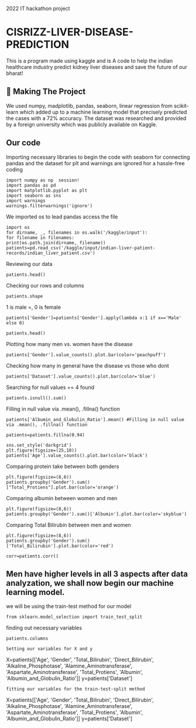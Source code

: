 2022 IT hackathon project 


# CISRIZZ-LIVER-DISEASE-PREDICTION
This is a program made using kaggle and is A code to help the indian healthcare industry predict kidney liver diseases and save the future of our bharat!




## 🔎 Making The Project

We used numpy, madplotlib, pandas, seaborn, linear regression from scikit-learn which added up to a machine learning model that precisely predicted the cases with a 72% accuracy. The dataset was researched and provided by a foreign university which was publicly available on Kaggle.


## Our code
 Importing necessary libraries to begin the code with seaborn for connecting pandas and the dataset for plt and warnings are ignored hor a hassle-free coding 
```
import numpy as np  session!
import pandas as pd
import matplotlib.pyplot as plt
import seaborn as sns
import warnings
warnings.filterwarnings('ignore')
``` 
 We imported os to lead pandas access the file
```
import os
for dirname, _, filenames in os.walk('/kaggle/input'):
for filename in filenames:
print(os.path.join(dirname, filename))
patients=pd.read_csv('/kaggle/input/indian-liver-patient-records/indian_liver_patient.csv')
```
Reviewing our data
```
patients.head()
```
Checking our rows and columns
```
patients.shape
```
1 is male =, 0 is female
```
patients['Gender']=patients['Gender'].apply(lambda x:1 if x=='Male' else 0)
```
```
patients.head()
```
Plotting how many men vs. women have the disease
```
patients['Gender'].value_counts().plot.bar(color='peachpuff')
```
Checking how many in general have the disease vs those who dont
```
patients['Dataset'].value_counts().plot.bar(color='blue')
```
Searching for null values == 4 found
```
patients.isnull().sum()
```
Filling in null value via .mean(), .fillna() function
```
patients['Albumin_and_Globulin_Ratio'].mean() #Filling in null value via .mean(), .fillna() function
```
```
patients=patients.fillna(0.94)
```
```
sns.set_style('darkgrid')
plt.figure(figsize=(25,10))
patients['Age'].value_counts().plot.bar(color='black')
```
Comparing protein take between both genders
```
plt.figure(figsize=(8,6)) 
patients.groupby('Gender').sum()["Total_Protiens"].plot.bar(color='orange')
```
Comparing albumin between women and men
```
plt.figure(figsize=(8,6))  
patients.groupby('Gender').sum()['Albumin'].plot.bar(color='skyblue')
```
Comparing Total Bilirubin between men and women
```
plt.figure(figsize=(8,6))
patients.groupby('Gender').sum()['Total_Bilirubin'].plot.bar(color='red')
```
```
corr=patients.corr() 
```
## Men have higher levels in all 3 aspects after data analyzation, we shall now begin our machine learning model.

we will be using the train-test method for our model
```
from sklearn.model_selection import train_test_split
```
finding out necessary variables
```
patients.columns
```
```
Setting our variables for X and y
```
X=patients[['Age', 'Gender', 'Total_Bilirubin', 'Direct_Bilirubin',        
       'Alkaline_Phosphotase', 'Alamine_Aminotransferase',
       'Aspartate_Aminotransferase', 'Total_Protiens', 'Albumin',
       'Albumin_and_Globulin_Ratio']]
y=patients['Dataset']
```
fitting our variables for the train-test-split method
```
X=patients[['Age', 'Gender', 'Total_Bilirubin', 'Direct_Bilirubin',       
'Alkaline_Phosphotase', 'Alamine_Aminotransferase',
'Aspartate_Aminotransferase', 'Total_Protiens', 'Albumin',
'Albumin_and_Globulin_Ratio']]
 y=patients['Dataset']
```










